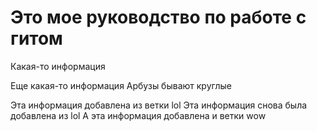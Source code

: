 # Это мое руководство по работе с гитом

Какая-то информация

Еще какая-то информация Арбузы бывают круглые

Эта информация добавлена из ветки lol
Эта информация снова была добавлена из lol
А эта информация добавлена и ветки wow